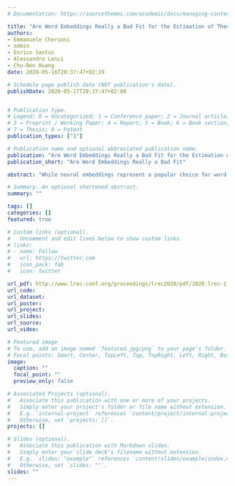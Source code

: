 ```yaml
---
# Documentation: https://sourcethemes.com/academic/docs/managing-content/

title: "Are Word Embeddings Really a Bad Fit for the Estimation of Thematic Fit?"
authors: 
- Emmanuele Chersoni
- admin
- Enrico Santus 
- Alessandro Lenci
- Chu-Ren Huang
date: 2020-05-16T20:37:47+02:19

# Schedule page publish date (NOT publication's date).
publishDate: 2020-05-17T20:37:47+02:00


# Publication type.
# Legend: 0 = Uncategorized; 1 = Conference paper; 2 = Journal article;
# 3 = Preprint / Working Paper; 4 = Report; 5 = Book; 6 = Book section;
# 7 = Thesis; 8 = Patent
publication_types: ["1"]

# Publication name and optional abbreviated publication name.
publication: "Are Word Embeddings Really a Bad Fit for the Estimation of Thematic Fit?"
publication_short: "Are Word Embeddings Really a Bad Fit"

abstract: "While neural embeddings represent a popular choice for word representation in a wide variety of NLP tasks, their usage for thematic fit modeling has been limited, as they have been reported to lag behind syntax-based count models.  In this paper, we propose a complete evaluation of count models and word embeddings on thematic fit estimation,  by taking into account a larger number of parametersand verb roles and introducing also dependency-based embeddings in the comparison.  Our results show a complex scenario,  where a determinant factor for the performance seems to be the availability to the model of reliable syntactic information for building the distributional representations of the roles"

# Summary. An optional shortened abstract.
summary: ""

tags: []
categories: []
featured: true

# Custom links (optional).
#   Uncomment and edit lines below to show custom links.
# links:
# - name: Follow
#   url: https://twitter.com
#   icon_pack: fab
#   icon: twitter

url_pdf: http://www.lrec-conf.org/proceedings/lrec2020/pdf/2020.lrec-1.700.pdf
url_code: 
url_dataset:
url_poster:
url_project:
url_slides:
url_source:
url_video:

# Featured image
# To use, add an image named `featured.jpg/png` to your page's folder. 
# Focal points: Smart, Center, TopLeft, Top, TopRight, Left, Right, BottomLeft, Bottom, BottomRight.
image:
  caption: ""
  focal_point: ""
  preview_only: false

# Associated Projects (optional).
#   Associate this publication with one or more of your projects.
#   Simply enter your project's folder or file name without extension.
#   E.g. `internal-project` references `content/project/internal-project/index.md`.
#   Otherwise, set `projects: []`.
projects: []

# Slides (optional).
#   Associate this publication with Markdown slides.
#   Simply enter your slide deck's filename without extension.
#   E.g. `slides: "example"` references `content/slides/example/index.md`.
#   Otherwise, set `slides: ""`.
slides: ""
---
```

